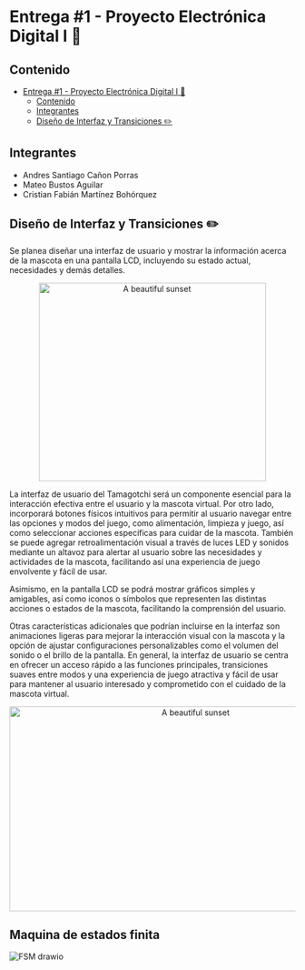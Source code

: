 # Entrega #1 - Proyecto Electrónica Digital I 👾

## Contenido

- [Entrega #1 - Proyecto Electrónica Digital I 👾](#entrega-1---proyecto-electrónica-digital-i-)
  - [Contenido](#contenido)
  - [Integrantes](#integrantes)
  - [Diseño de Interfaz y Transiciones ✏️](#diseño-de-interfaz-y-transiciones-️)

## Integrantes

- Andres Santiago Cañon Porras
- Mateo Bustos Aguilar
- Cristian Fabián Martínez Bohórquez

## Diseño de Interfaz y Transiciones ✏️

Se planea diseñar una interfaz de usuario y mostrar la información acerca de la mascota en una pantalla LCD, incluyendo su estado actual, necesidades y demás detalles.

<p align="center">
  <img src="https://tamagotchi.com/wp-content/uploads/OGTAMA_Instruction-1-800x699.png" alt="A beautiful sunset" width="400" height="349,5">
</p>

La interfaz de usuario del Tamagotchi será un componente esencial para la interacción efectiva entre el usuario y la mascota virtual. Por otro lado, incorporará botones físicos intuitivos para permitir al usuario navegar entre las opciones y modos del juego, como alimentación, limpieza y juego, así como seleccionar acciones específicas para cuidar de la mascota. También se puede agregar retroalimentación visual a través de luces LED y sonidos mediante un altavoz para alertar al usuario sobre las necesidades y actividades de la mascota, facilitando así una experiencia de juego envolvente y fácil de usar.

Asimismo, en la pantalla LCD se podrá mostrar gráficos simples y amigables, así como iconos o símbolos que representen las distintas acciones o estados de la mascota, facilitando la comprensión del usuario.

Otras características adicionales que podrían incluirse en la interfaz son animaciones ligeras para mejorar la interacción visual con la mascota y la opción de ajustar configuraciones personalizables como el volumen del sonido o el brillo de la pantalla. En general, la interfaz de usuario se centra en ofrecer un acceso rápido a las funciones principales, transiciones suaves entre modos y una experiencia de juego atractiva y fácil de usar para mantener al usuario interesado y comprometido con el cuidado de la mascota virtual.

<p align="center">
  <img src="https://i.ytimg.com/vi/S9QTScMz8w4/maxresdefault.jpg" alt="A beautiful sunset" width="640" height="360">
</p>

## Maquina de estados finita

![FSM drawio](https://github.com/unal-edigital1-lab/entrega-1-proyecto-grupo03-2024-1/assets/95363361/2e2e79eb-e1d3-4382-9e42-c2914ae5cc80)






